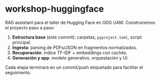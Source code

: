 # workshop-huggingface

RAG assistant para el taller de Hugging Face en GDG UAM. Construiremos el
proyecto paso a paso:

1. **Estructura base** (este commit): carpetas, `pyproject.toml`, script principal.
2. **Ingesta**: parsing de PDFs/JSON en fragmentos normalizados.
3. **Recuperación**: índice TF-IDF + embeddings con cachés.
4. **Generación y app**: modelo generativo, orquestación y UI.

Cada etapa terminará en un commit/push etiquetado para facilitar el seguimiento.
